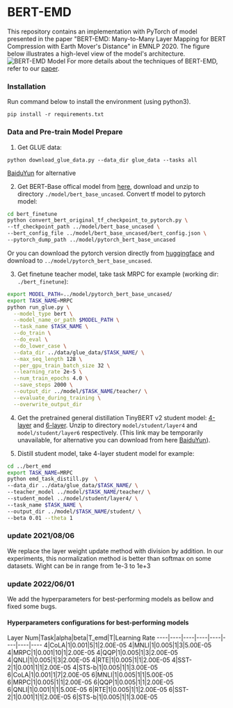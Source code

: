 # BERT-EMD
This repository contains an implementation with PyTorch of model presented in the paper "BERT-EMD: Many-to-Many Layer Mapping for BERT Compression with Earth Mover's Distance" in EMNLP 2020.
The figure below illustrates a high-level view of the model's architecture.
![BERT-EMD Model](BERT-EMD-model.png "BERT-EMD")
For more details about the techniques of BERT-EMD, refer to our [paper](https://arxiv.org/abs/2010.06133).

### Installation

Run command below to install the environment (using python3).

```
pip install -r requirements.txt 
```

### Data and Pre-train Model Prepare

1. Get GLUE data:
```
python download_glue_data.py --data_dir glue_data --tasks all
```
[BaiduYun](https://pan.baidu.com/s/1tl83ER8N5FfN6m9m9u0zyA?pwd=1234 ) for alternative

2. Get BERT-Base offical model from [here](https://storage.googleapis.com/bert_models/2020_02_20/uncased_L-12_H-768_A-12.zip), download and unzip to directory  `./model/bert_base_uncased`. Convert tf model to pytorch model:
``` sh
cd bert_finetune
python convert_bert_original_tf_checkpoint_to_pytorch.py \
--tf_checkpoint_path ../model/bert_base_uncased \
--bert_config_file ../model/bert_base_uncased/bert_config.json \
--pytorch_dump_path ../model/pytorch_bert_base_uncased
``` 
Or you can download the pytorch version directly from [huggingface](https://huggingface.co/bert-base-uncased#) and download to `../model/pytorch_bert_base_uncased`.

3. Get finetune teacher model, take task MRPC for example (working dir: `./bert_finetune`):
``` sh
export MODEL_PATH=../model/pytorch_bert_base_uncased/
export TASK_NAME=MRPC
python run_glue.py \
  --model_type bert \
  --model_name_or_path $MODEL_PATH \
  --task_name $TASK_NAME \
  --do_train \
  --do_eval \
  --do_lower_case \
  --data_dir ../data/glue_data/$TASK_NAME/ \
  --max_seq_length 128 \
  --per_gpu_train_batch_size 32 \
  --learning_rate 2e-5 \
  --num_train_epochs 4.0 \
  --save_steps 2000 \
  --output_dir ../model/$TASK_NAME/teacher/ \
  --evaluate_during_training \
  --overwrite_output_dir
```
4. Get the pretrained general distillation TinyBERT v2 student model: [4-layer](https://drive.google.com/open?id=1PhI73thKoLU2iliasJmlQXBav3v33-8z) and [6-layer](https://drive.google.com/open?id=1r2bmEsQe4jUBrzJknnNaBJQDgiRKmQjF).
Unzip to directory  `model/student/layer4` and  `model/student/layer6` respectively. (This link may be temporarily unavailable, for alternative you can download from here [BaiduYun](https://pan.baidu.com/s/1JdjT95k-G7cI1gxnxDwRCw?pwd=1234)).

5. Distill student model, take 4-layer student model for example:
``` sh
cd ../bert_emd
export TASK_NAME=MRPC
python emd_task_distill.py  \
--data_dir ../data/glue_data/$TASK_NAME/ \
--teacher_model ../model/$TASK_NAME/teacher/ \
--student_model ../model/student/layer4/ \
--task_name $TASK_NAME \
--output_dir ../model/$TASK_NAME/student/ \
--beta 0.01 --theta 1
```


### update 2021/08/06
We replace the layer weight update method with division by addition. In our experiments, this normalization method is better than softmax on some datasets. Wight can be in range from 1e-3 to 1e+3


### update 2022/06/01

We add the hyperparameters for best-performing models as bellow and fixed some bugs.

#### Hyperparameters configurations for best-performing models

Layer Num|Task|alpha|beta|T_emd|T|Learning Rate
----|----|----|----|----|----|----|----
4|CoLA|1|0.001|5|1|2.00E-05
4|MNLI|1|0.005|1|3|5.00E-05
4|MRPC|1|0.001|10|1|2.00E-05
4|QQP|1|0.005|1|3|2.00E-05
4|QNLI|1|0.005|1|3|2.00E-05
4|RTE|1|0.005|1|1|2.00E-05
4|SST-2|1|0.001|1|1|2.00E-05
4|STS-b|1|0.005|1|1|3.00E-05
6|CoLA|1|0.001|1|7|2.00E-05
6|MNLI|1|0.005|1|1|5.00E-05
6|MRPC|1|0.005|1|1|2.00E-05
6|QQP|1|0.005|1|1|2.00E-05
6|QNLI|1|0.001|1|1|5.00E-05
6|RTE|1|0.005|1|1|2.00E-05
6|SST-2|1|0.001|1|1|2.00E-05
6|STS-b|1|0.005|1|1|3.00E-05
